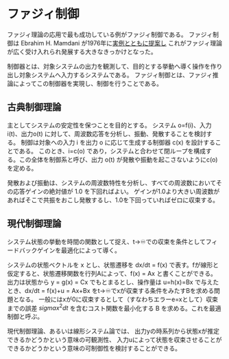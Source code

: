 # ファジィ制御

ファジィ理論の応用で最も成功している例がファジィ制御である。
ファジィ制御は Ebrahim H. Mamdani が1976年に[実例とともに提案し](https://www.sciencedirect.com/science/article/abs/pii/S0020737376800284)
これがファジィ理論が広く受け入れられ発展する大きなきっかけとなった。 

制御器とは、対象システムの出力を観測して、目的とする挙動へ導く操作を作り出し対象システムへ入力するシステムである。
ファジィ制御とは、ファジィ推論によってこの制御器を実現し、制御を行うことである。

## 古典制御理論
主としてシステムの安定性を保つことを目的とする。
システム o=f(i)、入力i(t)、出力o(t) に対して、周波数応答を分析し、振動、発散することを検討する。
制御は対象への入力 i を出力 o に応じて生成する制御器 c(x) を設計することである。
このとき、i=c(o) であり，システムと合わせて閉ループを構成する。この全体を制御系と呼び、出力 o(t) が発散や振動を起こさないようにc(o)を定める。

発散および振動は、システムの周波数特性を分析し、すべての周波数においてその応答ゲインの絶対値が 1.0 を下回ればよい。
ゲインが1.0より大きい周波数があればそこで共振をおこし発散するし、1.0を下回っていればゼロに収束する。

## 現代制御理論
システム状態の挙動を時間の関数として捉え、t->♾️での収束を条件としてフィードバックゲインを最適化によって導く。

システムの状態ベクトルを x とし、状態遷移を dx/dt = f(x) で表す。fが線形と仮定すると、状態遷移関数を行列Aによって、f(x) = Ax と書くことができる。
出力は状態から y = g(x) = Cx でもとまるとし、操作量は u=h(x)=Bx で与えたとき、dx/dt = f(x)+u = Ax+Bx をt->♾️でxが収束する条件をみたすBを求める問題となる。
一般にはxが0に収束するとして（すなわちエラーe=xとして）収束までの誤差 $sigma x^2 dt$ を含むコスト関数を最小化する B を求める。これを最適制御と呼ぶ。

現代制御理論、あるいは線形システム論では、
出力yの時系列から状態xが推定できるかどうかという意味の可観測性、
入力uによって状態を収束させることができるかどうかという意味の可制御性を検討することができる。
